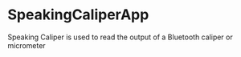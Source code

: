 # SpeakingCaliperApp
Speaking Caliper is used to read the output of a Bluetooth caliper or micrometer
